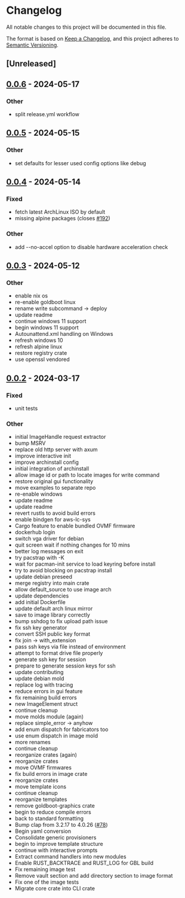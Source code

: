 # Changelog
All notable changes to this project will be documented in this file.

The format is based on [Keep a Changelog](https://keepachangelog.com/en/1.0.0/),
and this project adheres to [Semantic Versioning](https://semver.org/spec/v2.0.0.html).

## [Unreleased]

## [0.0.6](https://github.com/fossable/goldboot/compare/goldboot-v0.0.5...goldboot-v0.0.6) - 2024-05-17

### Other
- split release.yml workflow

## [0.0.5](https://github.com/fossable/goldboot/compare/goldboot-v0.0.4...goldboot-v0.0.5) - 2024-05-15

### Other
- set defaults for lesser used config options like debug

## [0.0.4](https://github.com/fossable/goldboot/compare/goldboot-v0.0.3...goldboot-v0.0.4) - 2024-05-14

### Fixed
- fetch latest ArchLinux ISO by default
- missing alpine packages (closes [#192](https://github.com/fossable/goldboot/pull/192))

### Other
- add --no-accel option to disable hardware acceleration check

## [0.0.3](https://github.com/fossable/goldboot/compare/goldboot-v0.0.2...goldboot-v0.0.3) - 2024-05-12

### Other
- enable nix os
- re-enable goldboot linux
- rename write subcommand -> deploy
- update readme
- continue windows 11 support
- begin windows 11 support
- Autounattend.xml handling on Windows
- refresh windows 10
- refresh alpine linux
- restore registry crate
- use openssl vendored

## [0.0.2](https://github.com/fossable/goldboot/compare/goldboot-v0.0.1...goldboot-v0.0.2) - 2024-03-17

### Fixed
- unit tests

### Other
- initial ImageHandle request extractor
- bump MSRV
- replace old http server with axum
- improve interactive init
- improve archinstall config
- initial integration of archinstall
- allow image id or path to locate images for write command
- restore original gui functionality
- move examples to separate repo
- re-enable windows
- update readme
- update readme
- revert rustls to avoid build errors
- enable bindgen for aws-lc-sys
- Cargo feature to enable bundled OVMF firmware
- dockerhub login
- switch vga driver for debian
- quit screen wait if nothing changes for 10 mins
- better log messages on exit
- try pacstrap with -K
- wait for pacman-init service to load keyring before install
- try to avoid blocking on pacstrap install
- update debian preseed
- merge registry into main crate
- allow default_source to use image arch
- update dependencies
- add initial Dockerfile
- update default arch linux mirror
- save to image library correctly
- bump sshdog to fix upload path issue
- fix ssh key generator
- convert SSH public key format
- fix join -> with_extension
- pass ssh keys via file instead of environment
- attempt to format drive file properly
- generate ssh key for session
- prepare to generate session keys for ssh
- update contributing
- update debian mold
- replace log with tracing
- reduce errors in gui feature
- fix remaining build errors
- new ImageElement struct
- continue cleanup
- move molds module (again)
- replace simple_error -> anyhow
- add enum dispatch for fabricators too
- use enum dispatch in image mold
- more renames
- continue cleanup
- reorganize crates (again)
- reorganize crates
- move OVMF firmwares
- fix build errors in image crate
- reorganize crates
- move template icons
- continue cleanup
- reorganize templates
- remove goldboot-graphics crate
- begin to reduce compile errors
- back to standard formatting
- Bump clap from 3.2.17 to 4.0.26 ([#78](https://github.com/fossable/goldboot/pull/78))
- Begin yaml conversion
- Consolidate generic provisioners
- begin to improve template structure
- continue with interactive prompts
- Extract command handlers into new modules
- Enable RUST_BACKTRACE and RUST_LOG for GBL build
- Fix remaining image test
- Remove vault section and add directory section to image format
- Fix one of the image tests
- Migrate core crate into CLI crate
